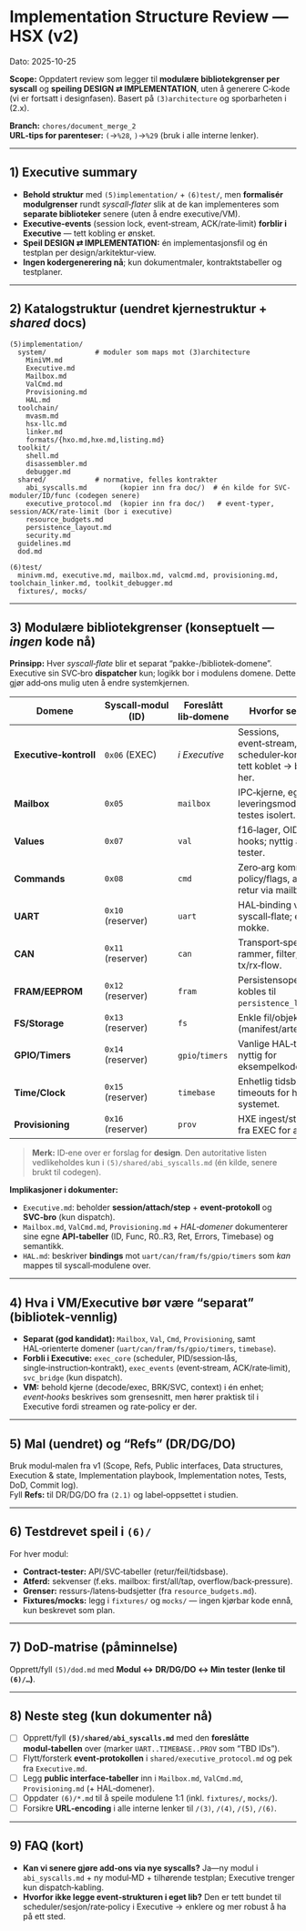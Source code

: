 # Implementation Structure Review — HSX (v2)
Dato: 2025-10-25

**Scope:** Oppdatert review som legger til **modulære bibliotekgrenser per syscall** og **speiling DESIGN ⇄ IMPLEMENTATION**, uten å generere C‑kode (vi er fortsatt i designfasen). Basert på `(3)architecture` og sporbarheten i (2.x).

**Branch:** `chores/document_merge_2`  
**URL‑tips for parenteser:** `(`→`%28`, `)`→`%29` (bruk i alle interne lenker).

---

## 1) Executive summary
- **Behold struktur** med `(5)implementation/` + `(6)test/`, men **formalisér modulgrenser** rundt *syscall‑flater* slik at de kan implementeres som **separate biblioteker** senere (uten å endre executive/VM).  
- **Executive‑events** (session lock, event‑stream, ACK/rate‑limit) **forblir i Executive** — tett kobling er ønsket.  
- **Speil DESIGN ⇄ IMPLEMENTATION:** én implementasjonsfil og én testplan per design/arkitektur‑view.  
- **Ingen kodergenerering nå**; kun dokumentmaler, kontraktstabeller og testplaner.

---

## 2) Katalogstruktur (uendret kjernestruktur + *shared* docs)
```
(5)implementation/
  system/            # moduler som maps mot (3)architecture
    MiniVM.md
    Executive.md
    Mailbox.md
    ValCmd.md
    Provisioning.md
    HAL.md
  toolchain/
    mvasm.md
    hsx-llc.md
    linker.md
    formats/{hxo.md,hxe.md,listing.md}
  toolkit/
    shell.md
    disassembler.md
    debugger.md
  shared/            # normative, felles kontrakter
    abi_syscalls.md        (kopier inn fra doc/)  # én kilde for SVC-moduler/ID/func (codegen senere)
    executive_protocol.md  (kopier inn fra doc/)   # event-typer, session/ACK/rate-limit (bor i executive)
    resource_budgets.md
    persistence_layout.md
    security.md
  guidelines.md
  dod.md

(6)test/
  minivm.md, executive.md, mailbox.md, valcmd.md, provisioning.md, toolchain_linker.md, toolkit_debugger.md
  fixtures/, mocks/
```

---

## 3) Modulære bibliotekgrenser (konseptuelt — *ingen* kode nå)
**Prinsipp:** Hver *syscall‑flate* blir et separat “pakke-/bibliotek‑domene”. Executive sin SVC‑bro **dispatcher** kun; logikk bor i modulens domene. Dette gjør add‑ons mulig uten å endre systemkjernen.

| Domene | Syscall‑modul (ID) | Foreslått lib‑domene | Hvorfor separere |
|---|---|---|---|
| **Executive‑kontroll** | `0x06` (EXEC) | *i Executive* | Sessions, event‑stream, scheduler‑kontrakt er tett koblet → behold her. |
| **Mailbox** | `0x05` | `mailbox` | IPC‑kjerne, egne leveringsmodi, kan testes isolert. |
| **Values** | `0x07` | `val` | f16‑lager, OID, persist hooks; nyttig alene i tester. |
| **Commands** | `0x08` | `cmd` | Zero‑arg kommandoer, policy/flags, async retur via mailbox. |
| **UART** | `0x10` (reserver) | `uart` | HAL‑binding via syscall‑flate; enkel å mokke. |
| **CAN** | `0x11` (reserver) | `can` | Transport‑spesifikke rammer, filter, tx/rx‑flow. |
| **FRAM/EEPROM** | `0x12` (reserver) | `fram` | Persistensoperasjoner; kobles til `persistence_layout`. |
| **FS/Storage** | `0x13` (reserver) | `fs` | Enkle fil/objekt‑API (manifest/artefakter). |
| **GPIO/Timers** | `0x14` (reserver) | `gpio`/`timers` | Vanlige HAL‑tjenester; nyttig for eksempelkode. |
| **Time/Clock** | `0x15` (reserver) | `timebase` | Enhetlig tidsbase og timeouts for hele systemet. |
| **Provisioning** | `0x16` (reserver) | `prov` | HXE ingest/status; skil fra EXEC for add‑ons. |

> **Merk:** ID‑ene over er forslag for **design**. Den autoritative listen vedlikeholdes kun i `(5)/shared/abi_syscalls.md` (én kilde, senere brukt til codegen).

**Implikasjoner i dokumenter:**
- `Executive.md`: beholder **session/attach/step** + **event‑protokoll** og **SVC‑bro** (kun dispatch).  
- `Mailbox.md`, `ValCmd.md`, `Provisioning.md` + *HAL‑domener* dokumenterer sine egne **API‑tabeller** (ID, Func, R0..R3, Ret, Errors, Timebase) og semantikk.  
- `HAL.md`: beskriver **bindings** mot `uart/can/fram/fs/gpio/timers` som *kan* mappes til syscall‑modulene over.

---

## 4) Hva i VM/Executive bør være “separat” (bibliotek‑vennlig)
- **Separat (god kandidat):** `Mailbox`, `Val`, `Cmd`, `Provisioning`, samt HAL‑orienterte domener (`uart/can/fram/fs/gpio/timers`, `timebase`).  
- **Forbli i Executive:** `exec_core` (scheduler, PID/session‑lås, single‑instruction‑kontrakt), `exec_events` (event‑stream, ACK/rate‑limit), `svc_bridge` (kun dispatch).  
- **VM:** behold kjerne (decode/exec, BRK/SVC, context) i én enhet; *event‑hooks* beskrives som grensesnitt, men hører praktisk til i Executive fordi streamen og rate‑policy er der.

---

## 5) Mal (uendret) og “Refs” (DR/DG/DO)
Bruk modul‑malen fra v1 (Scope, Refs, Public interfaces, Data structures, Execution & state, Implementation playbook, Implementation notes, Tests, DoD, Commit log).  
Fyll **Refs:** til DR/DG/DO fra `(2.1)` og label‑oppsettet i studien.

---

## 6) Testdrevet speil i `(6)/`
For hver modul:
- **Contract‑tester:** API/SVC‑tabeller (retur/feil/tidsbase).  
- **Atferd:** sekvenser (f.eks. mailbox: first/all/tap, overflow/back‑pressure).  
- **Grenser:** ressurs‑/latens‑budsjetter (fra `resource_budgets.md`).  
- **Fixtures/mocks:** legg i `fixtures/` og `mocks/` — ingen kjørbar kode ennå, kun beskrevet som plan.

---

## 7) DoD‑matrise (påminnelse)
Opprett/fyll `(5)/dod.md` med **Modul ↔ DR/DG/DO ↔ Min tester (lenke til `(6)/…`)**.

---

## 8) Neste steg (kun dokumenter nå)
- [ ] Opprett/fyll **`(5)/shared/abi_syscalls.md`** med den **foreslåtte modul‑tabellen** over (marker `UART..TIMEBASE..PROV` som “TBD IDs”).  
- [ ] Flytt/forsterk **event‑protokollen** i `shared/executive_protocol.md` og pek fra `Executive.md`.  
- [ ] Legg **public interface‑tabeller** inn i `Mailbox.md`, `ValCmd.md`, `Provisioning.md` (+ HAL‑domener).  
- [ ] Oppdater `(6)/*.md` til å speile modulene 1:1 (inkl. `fixtures/`, `mocks/`).  
- [ ] Forsikre **URL‑encoding** i alle interne lenker til `/(3)`, `/(4)`, `/(5)`, `/(6)`.

---

## 9) FAQ (kort)
- **Kan vi senere gjøre add‑ons via nye syscalls?** Ja—ny modul i `abi_syscalls.md` + ny modul‑MD + tilhørende testplan; Executive trenger kun dispatch‑kabling.  
- **Hvorfor ikke legge event‑strukturen i eget lib?** Den er tett bundet til scheduler/sesjon/rate‑policy i Executive → enklere og mer robust å ha på ett sted.
